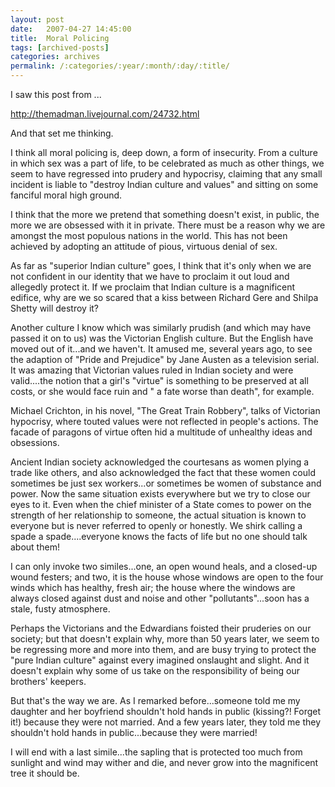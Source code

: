 ```yaml
---
layout: post
date:	2007-04-27 14:45:00
title:  Moral Policing
tags: [archived-posts]
categories: archives
permalink: /:categories/:year/:month/:day/:title/
---
```

I saw this post from <LJ user="themadman">...

http://themadman.livejournal.com/24732.html

And that set me thinking.

I think all moral policing is, deep down, a form of insecurity. From a culture in which sex was a part of life, to be celebrated as much as other things, we seem to have regressed into prudery and hypocrisy, claiming that any small incident is liable to "destroy Indian culture and values" and sitting on some fanciful moral high ground.

I think that the more we pretend that something doesn't exist, in public, the more we are obsessed with it in private. There must be a reason why we are amongst the most populous nations in the world. This has not been achieved by adopting an attitude of pious, virtuous denial of sex.

As far as "superior Indian culture" goes, I think that it's only when we are not confident in our identity that we have to proclaim it out loud and allegedly protect it. If we proclaim that Indian culture is a magnificent edifice, why are we so scared that a kiss between Richard Gere and Shilpa Shetty will destroy it?

Another culture I know which was similarly prudish (and which may have passed it on to us) was the Victorian English culture. But the English have moved out of it...and we haven't. It amused me, several years ago, to see the adaption of "Pride and Prejudice" by Jane Austen as a television serial. It was amazing that Victorian values ruled in Indian society and were valid....the notion that a girl's "virtue" is something to be preserved at all costs, or she would face ruin and " a fate worse than death", for example.

Michael Crichton, in his novel, "The Great Train Robbery", talks of Victorian hypocrisy, where touted values were not reflected in people's actions. The facade of paragons of virtue often hid a multitude of unhealthy ideas and obsessions. 

Ancient Indian society acknowledged the courtesans as women plying a trade like others, and also acknowledged the fact that these women could sometimes be just sex workers...or sometimes be women of substance and power. Now the same situation exists everywhere but we try to close our eyes to it. Even when the chief minister of a State comes to power on the strength of her relationship to someone, the actual situation is known to everyone but is never referred to openly or honestly. We shirk calling a spade a spade....everyone knows the facts of life but no one should talk about them!

I can only invoke two similes...one, an open wound heals, and a closed-up wound festers; and two, it is the house whose windows are open to the four winds which has healthy, fresh air; the house where the windows are always closed against dust and noise and other "pollutants"...soon has a stale, fusty atmosphere.

Perhaps the Victorians and the Edwardians foisted their pruderies on our society; but that doesn't explain why, more than 50 years later, we seem to be regressing more and more into them, and are busy trying to protect the "pure Indian culture" against every imagined onslaught and slight. And it doesn't explain why some of us take on the responsibility of being our brothers' keepers.

But that's the way we are. As I remarked before...someone told me my daughter and her boyfriend shouldn't hold hands in public (kissing?! Forget it!) because they were not married. And a few years later, they told me they shouldn't hold hands in public...because they were married!

I will end with a last simile...the sapling that is protected too much from sunlight and wind may wither and die, and never grow into the magnificent tree it should be.
